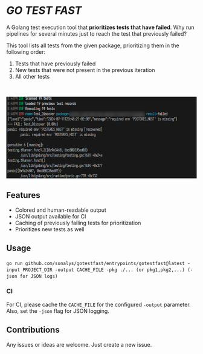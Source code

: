 # *GO TEST FAST*
A Golang test execution tool that **prioritizes tests that have failed**. Why run pipelines for several minutes just to reach the test that previously failed?

This tool lists all tests from the given package, prioritizing them in the following order:

1. Tests that have previously failed
2. New tests that were not present in the previous iteration
3. All other tests

<br>

<center>

![Output](doc/example01.png)

</center>

## Features

* Colored and human-readable output
* JSON output available for CI
* Caching of previously failing tests for prioritization
* Prioritizes new tests as well

## Usage

`go run github.com/sonalys/gotestfast/entrypoints/gotestfast@latest -input PROJECT_DIR -output CACHE_FILE -pkg ./... (or pkg1,pkg2,...) (-json for JSON logs)`

### CI

For CI, please cache the `CACHE_FILE` for the configured `-output` parameter.  
Also, set the `-json` flag for JSON logging.

## Contributions

Any issues or ideas are welcome. Just create a new issue.
